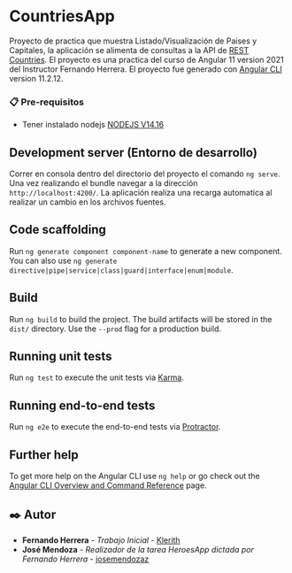 # CountriesApp

Proyecto de practica que muestra Listado/Visualización de Paises y Capitales, la aplicación se alimenta de consultas a la API de [REST Countries](http://restcountries.eu/). El proyecto es una practica del curso de Angular 11 version 2021 del Instructor Fernando Herrera. El proyecto fue generado con [Angular CLI](https://github.com/angular/angular-cli) version 11.2.12.

### 📋 Pre-requisitos
* Tener instalado nodejs [NODEJS V14.16](https://nodejs.org/)

## Development server (Entorno de desarrollo)

Correr en consola dentro del directorio del proyecto el comando `ng serve`. Una vez realizando el bundle navegar a la dirección `http://localhost:4200/`. La aplicación realiza una recarga automatica al realizar un cambio en los archivos fuentes.

## Code scaffolding

Run `ng generate component component-name` to generate a new component. You can also use `ng generate directive|pipe|service|class|guard|interface|enum|module`.

## Build

Run `ng build` to build the project. The build artifacts will be stored in the `dist/` directory. Use the `--prod` flag for a production build.

## Running unit tests

Run `ng test` to execute the unit tests via [Karma](https://karma-runner.github.io).

## Running end-to-end tests

Run `ng e2e` to execute the end-to-end tests via [Protractor](http://www.protractortest.org/).

## Further help

To get more help on the Angular CLI use `ng help` or go check out the [Angular CLI Overview and Command Reference](https://angular.io/cli) page.


## ✒️ Autor 
* **Fernando Herrera** - *Trabajo Inicial* - [Klerith](https://github.com/Klerith)
* **José Mendoza** - *Realizador de la tarea HeroesApp dictada por Fernando Herrera* - [josemendozaz](https://github.com/josemendozaz)

